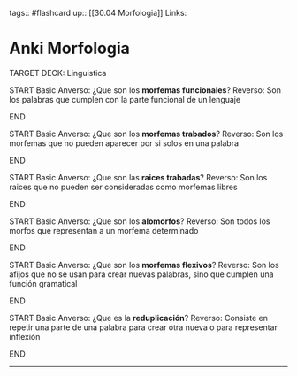 tags:: #flashcard 
up:: [[30.04 Morfologia]]
Links: 
# Anki Morfologia
TARGET DECK: Linguistica

START
Basic
Anverso: 
¿Que son los **morfemas funcionales**?
Reverso: 
Son los palabras que cumplen con la parte funcional de un lenguaje
<!--ID: 1660435214513-->
END

START
Basic
Anverso: 
¿Que son los **morfemas trabados**?
Reverso: 
Son los morfemas que no pueden aparecer por si solos en una palabra
<!--ID: 1660435214542-->
END

START
Basic
Anverso: 
¿Que son las **raices trabadas**?
Reverso: 
Son los raices que no pueden ser consideradas como morfemas libres
<!--ID: 1660435214554-->
END

START
Basic
Anverso: 
¿Que son los **alomorfos**?
Reverso: 
Son todos los morfos que representan a un morfema determinado
<!--ID: 1660435214568-->
END

START
Basic
Anverso: 
¿Que son los **morfemas flexivos**?
Reverso: 
Son los afijos que no se usan para crear nuevas palabras, sino que cumplen una función gramatical
<!--ID: 1660435214580-->
END

START
Basic
Anverso: 
¿Que es la **reduplicación**?
Reverso: 
Consiste en repetir una parte de una palabra para crear otra nueva o para representar inflexión
<!--ID: 1660435214592-->
END
___